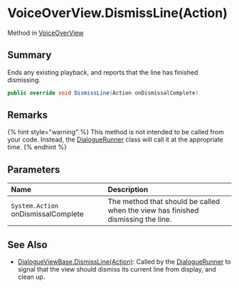 # VoiceOverView.DismissLine(Action)

Method in [VoiceOverView](/api/csharp/yarn.unity.voiceoverview.md)

## Summary


Ends any existing playback, and reports that the line has finished
dismissing.


```csharp
public override void DismissLine(Action onDismissalComplete)
```

## Remarks

<p>
{% hint style="warning" %}
This method is not intended to be called from
your code. Instead, the <a href="yarn.unity.dialoguerunner.md">DialogueRunner</a> class will call
it at the appropriate time.
{% endhint %}
</p>

## Parameters

|Name|Description|
|:---|:---|
|`System.Action` onDismissalComplete|The method that should be called when the view has finished dismissing the line.|

## See Also

* [DialogueViewBase.DismissLine\(Action\)](/api/csharp/yarn.unity.dialogueviewbase.dismissline.md): Called by the  <a href="yarn.unity.dialoguerunner.md">DialogueRunner</a>  to signal that the view should dismiss its current line from display, and clean up.

